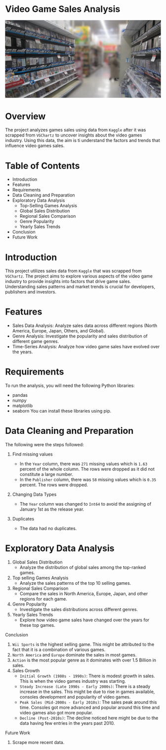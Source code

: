 # Video Game Sales Analysis
<a href=/data/video-games-sales.jpg><img src="/data/video-games-sales.jpg" alt="Video Games Sales Analysis"></a>

# Overview
The project analyzes games sales using data from `Kaggle` after it was scrapped from `VGChartz` to uncover insights about the video games industry. Using this data, the aim is ti understand the factors and trends that influence video games sales.
# Table of Contents
- Introduction
- Features
- Requirements
- Data Cleaning and Preparation
- Exploratory Data Analysis
  - Top-Selling Games Analysis
  - Global Sales Distribution
  - Regional Sales Comparison
  - Genre Popularity
  - Yearly Sales Trends
- Conclusion
- Future Work
# Introduction
This project utilizes sales data from `Kaggle` that was scrapped from `VGChartz`. The project aims to explore various aspects of the video game industry to provide insights into factors that drive game sales. Understanding sales patterns and market trends is crucial for developers, publishers and investors.

# Features
- Sales Data Analysis: Analyze sales data across different regions (North America, Europe, Japan, Others, and Global).
- Genre Analysis: Investigate the popularity and sales distribution of different game genres.
- Time-Series Analysis: Analyze how video game sales have evolved over the years.
# Requirements
To run the analysis, you will need the following Python libraries:
- pandas
- numpy
- matplotlib
- seaborn
You can install these libraries using pip.

# Data Cleaning and Preparation
The following were the steps followed:
1. Find missing values
    - In the `Year` column, there was `271` missing values which is `1.63` percent of the whole column. The rows were dropped as it did not constitute a large number.
    - In the `Publisher` column, there was `58` missing values which is `0.35` percent. The rows were dropped.
  
2. Changing Data Types
    - The `Year` column was changed to `Int64` to avoid the assigning of January 1st as the release year.
  
3. Duplicates
   - The data had no duplicates.
# Exploratory Data Analysis
1. Global Sales Distribution
    - Analyze the distribution of global sales among the top-ranked games.
2. Top selling Games Analysis
    - Analyze the sales patterns of the top 10 selling games.
3. Regional Sales Comparison
    - Compare the sales in North America, Europe, Japan, and other regions for each game.
4. Genre Popularity
    - Investigate the sales distributions across different genres.
5. Yearly Sales Trends
    - Explore how video game sales have changed over the years for these top games.


Conclusion
1. `Wii Sports` is the highest selling game. This might be attributed to the fact that it is a combination of various games.
2. `North America` and `Europe` dominate the sales in most games.
3. `Action` is the most popular genre as it dominates with over 1.5 Billion in sales.
4. Sales Growth
   - `Initial Growth (1980s - 1990s)`: There is modest growth in sales. This is when the video games industry was starting.
   - `Steady Increase (Late 1990s - Early 2000s)`: There is a steady increase in the sales. This might be due to rise in games available, consoles development and popularity of video games.
   - `Peak Sales (Mid-2000s - Early 2010s)`: The sales peak around this time. Consoles got more advanced and popular around this time and video games also got more popular.
   - `Decline (Post-2010s)`: The decline noticed here might be due to the data having few entries in the years past 2010.

Future Work
1. Scrape more recent data.





